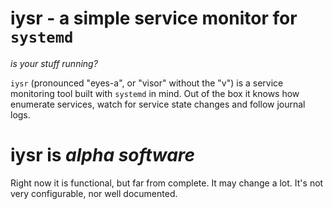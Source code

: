 # iysr - a simple service monitor for `systemd`

_is your stuff running?_

`iysr` (pronounced "eyes-a", or "visor" without the "v") is a service monitoring tool built
with `systemd` in mind. Out of the box it knows how enumerate services, watch for
service state changes and follow journal logs.

# iysr is _alpha software_

Right now it is functional, but far from complete. It may change a lot. It's not very
configurable, nor well documented.

